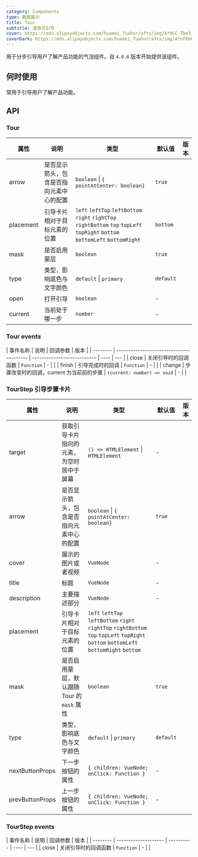 ```yaml
---
category: Components
type: 数据展示
title: Tour
subtitle: 漫游式引导
cover: https://mdn.alipayobjects.com/huamei_7uahnr/afts/img/A*8CC_Tbe3_e4AAAAAAAAAAAAADrJ8AQ/original
coverDark: https://mdn.alipayobjects.com/huamei_7uahnr/afts/img/A*nF6hQpM0XtEAAAAAAAAAAAAADrJ8AQ/original
---
```


用于分步引导用户了解产品功能的气泡组件。自 `4.0.0` 版本开始提供该组件。

## 何时使用

常用于引导用户了解产品功能。

## API

### Tour

| 属性 | 说明 | 类型 | 默认值 | 版本 |
| --- | --- | --- | --- | --- |
| arrow | 是否显示箭头，包含是否指向元素中心的配置 | `boolean` \| `{ pointAtCenter: boolean}` | `true` |  |
| placement | 引导卡片相对于目标元素的位置 | `left` `leftTop` `leftBottom` `right` `rightTop` `rightBottom` `top` `topLeft` `topRight` `bottom` `bottomLeft` `bottomRight` | `bottom` |  |
| mask | 是否启用蒙层 | `boolean` | `true` |  |
| type | 类型，影响底色与文字颜色 | `default` \| `primary` | `default` |  |
| open | 打开引导 | `boolean` | - |  |
| current | 当前处于哪一步 | `number` | - |  |

### Tour events

| 事件名称 | 说明                                     | 回调参数                    | 版本 |
| -------- | ---------------------------------------- | --------------------------- | ---- | --- |
| close    | 关闭引导时的回调函数                     | `Function`                  | -    |     |
| finish   | 引导完成时的回调                         | `Function`                  | -    |     |
| change   | 步骤改变时的回调，current 为当前前的步骤 | `(current: number) => void` | -    |     |

### TourStep 引导步骤卡片

| 属性 | 说明 | 类型 | 默认值 | 版本 |
| --- | --- | --- | --- | --- |
| target | 获取引导卡片指向的元素，为空时居中于屏幕 | `() => HTMLElement` \| `HTMLElement` | - |  |
| arrow | 是否显示箭头，包含是否指向元素中心的配置 | `boolean` \| `{ pointAtCenter: boolean}` | `true` |  |
| cover | 展示的图片或者视频 | `VueNode` | - |  |
| title | 标题 | `VueNode` | - |  |
| description | 主要描述部分 | `VueNode` | - |  |
| placement | 引导卡片相对于目标元素的位置 | `left` `leftTop` `leftBottom` `right` `rightTop` `rightBottom` `top` `topLeft` `topRight` `bottom` `bottomLeft` `bottomRight` `bottom` |  |  |
| mask | 是否启用蒙层，默认跟随 Tour 的 `mask` 属性 | `boolean` | `true` |  |
| type | 类型，影响底色与文字颜色 | `default` \| `primary` | `default` |  |
| nextButtonProps | 下一步按钮的属性 | `{ children: VueNode; onClick: Function }` | - |  |
| prevButtonProps | 上一步按钮的属性 | `{ children: VueNode; onClick: Function }` | - |  |

### TourStep events

| 事件名称 | 说明                 | 回调参数   | 版本 |
| -------- | -------------------- | ---------- | ---- | --- |
| close    | 关闭引导时的回调函数 | `Function` | -    |     |
